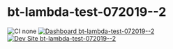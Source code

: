 # bt-lambda-test-072019--2

![CI none](https://img.shields.io/badge/ci-none-orange.svg)
[![Dashboard bt-lambda-test-072019--2](https://img.shields.io/badge/dashboard-bt_lambda_test_072019__2-yellow.svg)](https://dashboard.pantheon.io/sites/d9b00c11-f20e-4825-9481-f47dee3fe854#dev/code)
[![Dev Site bt-lambda-test-072019--2](https://img.shields.io/badge/site-bt_lambda_test_072019__2-blue.svg)](http://dev-bt-lambda-test-072019--2.pantheonsite.io/)